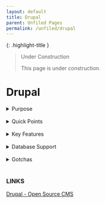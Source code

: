 ```yaml
---
layout: default
title: Drupal
parent: Unfiled Pages
permalink: /unfiled/drupal
---
```


{: .highlight-title }
> Under Construction
>
> This page is under construction.

# Drupal

<details markdown="block">
<summary> Purpose</summary>

### Web Content Management (WCM) system
<br>
Drupal excels in creating, managing, and publishing web content. It provides a robust platform for websites, blogs, and web applications, offering features like customizable templates, user management, and content publishing workflows. Drupal is particularly known for its flexibility in building complex websites with diverse content types and intricate user interaction.

### Enterprise Content Management (ECM) system
<br>
Drupal can manage and store an organization's documents, digital assets, and records. Through its extensible architecture and modules, Drupal can facilitate collaboration, automate workflows, and integrate with other business systems. Its capabilities can be extended to include document management, digital asset management, and records retention, making it suitable for enterprise-level content management requirements.
</details>

<br>

<details markdown="block">
<summary> Quick Points</summary>

- Free and open-source
- Written in the PHP programming language and requires a database such as MySQL or PostgreSQL to store content and settings.
- Known for its flexibility, modularity, and a wide range of features,
- Multi-Tenancy: can be configured for multi-site setups, allowing you to run multiple websites from a single codebase, each with their own custom configurations.
- Custom UI: Offers extensive theming options to customize user interfaces.
- Business Rules: Supports customizable workflows and business logic through its module system.
- Infrastructure as Code: Can be deployed and managed through tools like Ansible, Chef, or Puppet, and supports containerization with Docker.
- Widely used for websites that require high levels of security, such as government websites, large organizations, and universities.
</details>

<br>

<details markdown="block">
<summary> Key Features</summary>

### Flexibility and Extensibility

- **Custom Content Types and Fields**: Drupal allows for the creation of custom content types and fields, enabling you to tailor the content structure to match the specific needs of tracking complaints, managing case studies, or publishing informational content.

- **Modular Architecture**: With thousands of modules (plugins) available, Drupal can be extended to include additional functionalities such as forums, user management, and complex search capabilities, without needing to develop these features from scratch.

### User and Role Management

- **Advanced User Management**: Drupal provides robust user management capabilities, including the creation of custom user roles and permissions. This feature is critical for an application that serves different institutions and user groups, allowing you to control access to sensitive information and functionalities based on the user's role.

- **Workflow and Access Control**: It supports complex workflows and content access control mechanisms, essential for managing the review and publication process of complaints and related content.

### Multi-site Support

- Multi-site Configuration: Drupal excels at managing multi-site architectures, allowing you to run multiple sites from a single Drupal codebase. This is particularly beneficial if you plan to deploy the application across different institutions, each with its own sub-site but sharing a common functionality set.

### Security

- Security Reports and Updates: Drupal has a dedicated security team that regularly publishes security advisories and updates. This proactive approach helps in identifying and fixing vulnerabilities swiftly.

- Built-in Access Control and Permissions: Drupal provides extensive access control mechanisms and permissions that allow fine-grained control over who can view and manage content, making it easier to enforce strict security policies.

- Community Vigilance: Being open-source, Drupal benefits from a large community of developers and users who contribute to the platform's security by identifying vulnerabilities and developing fixes.

- Secure by Design: Drupal's core system has been designed with a focus on security, providing strong foundational elements that help prevent common security issues.

- Extensibility with Security in Mind: Drupal's extensive library of modules allows for customization and extension of functionality without compromising on security. However, it's important to only use modules that are actively maintained and have a good security record.

- Compliance Support: Drupal supports compliance with various security standards and regulations, making it easier for organizations to meet specific security requirements.

### Scalability and Performance

- Scalability: Drupal can scale to support high traffic loads and large amounts of content, which is crucial for applications expected to grow over time.

- Caching and Performance Optimization: It includes built-in caching and a variety of advanced performance optimization options to ensure the application remains fast and responsive as it scales.

### Integration Capabilities

- API-First Approach: With its latest versions, Drupal has adopted an API-first approach, making it easier to integrate with other systems and technologies, including React for the frontend. This means you can use Drupal as a headless CMS to manage content while leveraging React and MUI components for a dynamic and engaging user interface.

</details>

<br>
<details markdown="block">

<summary>Database Support
</summary>

MySQL and PostgreSQL are the most commonly used databases with Drupal, it also supports other database systems, especially with the improvements made in Drupal 7 and later versions which introduced a database abstraction layer. This abstraction layer allows for the integration of Drupal with various database engines. The main databases supported by Drupal include:

- MySQL/MariaDB: MySQL is the most widely used database with Drupal. MariaDB, a fork of MySQL, is fully compatible with Drupal and often used as a drop-in replacement.

- PostgreSQL: Known for its standards compliance and advanced features, PostgreSQL is another popular choice among Drupal developers for sites requiring complex data management.

- SQLite: Drupal supports SQLite, which is a lightweight, file-based database. SQLite is often used for testing, small sites, or development purposes due to its simplicity and easy setup.

- SQL Server: Drupal supports Microsoft SQL Server, especially in environments where Microsoft technologies are predominant. This support is mainly facilitated through contributed modules that extend Drupal's database compatibility.

- Oracle: While not supported out of the box, there are contributed modules and solutions in the Drupal community that enable integration with Oracle databases for enterprises that rely on Oracle's database solutions.

> It's important to note that while Drupal can work with these database systems, the level of support, performance, and features available may vary depending on the database used. MySQL and MariaDB tend to have the most comprehensive support due to their widespread use and the active development of Drupal modules for these platforms. For other databases like SQL Server and Oracle, additional modules or configurations may be required to achieve full functionality. Always check the specific requirements and support status for the Drupal version you are using when considering a database system.  

</details>


<br>
<details markdown="block">

<summary> Gotchas</summary>

- learning curve for site builders and developers new to Drupal that can more complex than simpler platforms like wordpress

- need for careful selection of modules and configurations to ensure performance and maintainability

</details>
<br>

### LINKS

[Drupal - Open Source CMS](https://www.google.com/url?q=https%3A%2F%2Fwww.drupal.org%2F&sa=D&sntz=1&usg=AOvVaw0zljFIK0RQXTCgS3xZ_VDU)
